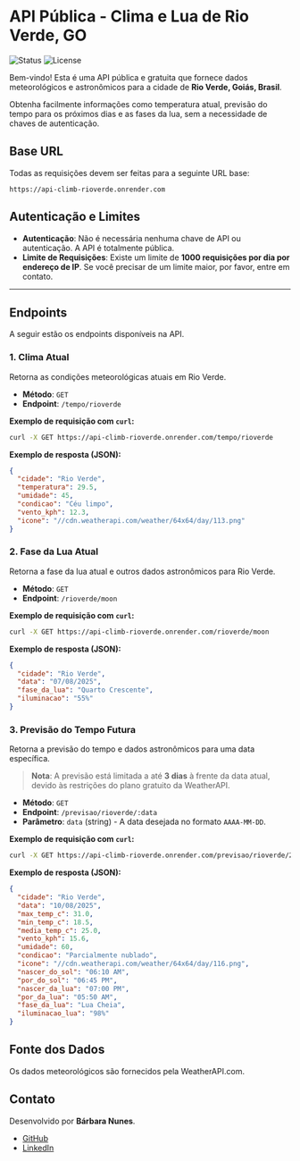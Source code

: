 # API Pública - Clima e Lua de Rio Verde, GO

![Status](https://img.shields.io/badge/status-ativo-success)
![License](https://img.shields.io/badge/license-MIT-blue)

Bem-vindo! Esta é uma API pública e gratuita que fornece dados meteorológicos e astronômicos para a cidade de **Rio Verde, Goiás, Brasil**.

Obtenha facilmente informações como temperatura atual, previsão do tempo para os próximos dias e as fases da lua, sem a necessidade de chaves de autenticação.

## Base URL

Todas as requisições devem ser feitas para a seguinte URL base:

```
https://api-climb-rioverde.onrender.com
```

## Autenticação e Limites

-   **Autenticação**: Não é necessária nenhuma chave de API ou autenticação. A API é totalmente pública.
-   **Limite de Requisições**: Existe um limite de **1000 requisições por dia por endereço de IP**. Se você precisar de um limite maior, por favor, entre em contato.

---

## Endpoints

A seguir estão os endpoints disponíveis na API.

### 1. Clima Atual

Retorna as condições meteorológicas atuais em Rio Verde.

-   **Método**: `GET`
-   **Endpoint**: `/tempo/rioverde`

**Exemplo de requisição com `curl`:**

```bash
curl -X GET https://api-climb-rioverde.onrender.com/tempo/rioverde
```

**Exemplo de resposta (JSON):**

```json
{
  "cidade": "Rio Verde",
  "temperatura": 29.5,
  "umidade": 45,
  "condicao": "Céu limpo",
  "vento_kph": 12.3,
  "icone": "//cdn.weatherapi.com/weather/64x64/day/113.png"
}
```

### 2. Fase da Lua Atual

Retorna a fase da lua atual e outros dados astronômicos para Rio Verde.

-   **Método**: `GET`
-   **Endpoint**: `/rioverde/moon`

**Exemplo de requisição com `curl`:**

```bash
curl -X GET https://api-climb-rioverde.onrender.com/rioverde/moon
```

**Exemplo de resposta (JSON):**

```json
{
  "cidade": "Rio Verde",
  "data": "07/08/2025",
  "fase_da_lua": "Quarto Crescente",
  "iluminacao": "55%"
}
```

### 3. Previsão do Tempo Futura

Retorna a previsão do tempo e dados astronômicos para uma data específica.

> **Nota**: A previsão está limitada a até **3 dias** à frente da data atual, devido às restrições do plano gratuito da WeatherAPI.

-   **Método**: `GET`
-   **Endpoint**: `/previsao/rioverde/:data`
-   **Parâmetro**: `data` (string) - A data desejada no formato `AAAA-MM-DD`.

**Exemplo de requisição com `curl`:**

```bash
curl -X GET https://api-climb-rioverde.onrender.com/previsao/rioverde/2025-08-10
```

**Exemplo de resposta (JSON):**

```json
{
  "cidade": "Rio Verde",
  "data": "10/08/2025",
  "max_temp_c": 31.0,
  "min_temp_c": 18.5,
  "media_temp_c": 25.0,
  "vento_kph": 15.6,
  "umidade": 60,
  "condicao": "Parcialmente nublado",
  "icone": "//cdn.weatherapi.com/weather/64x64/day/116.png",
  "nascer_do_sol": "06:10 AM",
  "por_do_sol": "06:45 PM",
  "nascer_da_lua": "07:00 PM",
  "por_da_lua": "05:50 AM",
  "fase_da_lua": "Lua Cheia",
  "iluminacao_lua": "98%"
}
```

## Fonte dos Dados

Os dados meteorológicos são fornecidos pela WeatherAPI.com.

## Contato

Desenvolvido por **Bárbara Nunes**.

-   [GitHub](https://github.com/barbaranunesprogrammer)
-   [LinkedIn](https://www.linkedin.com/in/barbaranunesprogrammer/)

